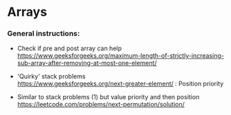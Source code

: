 # Arrays

### General instructions:
* Check if pre and post array can help <br />
https://www.geeksforgeeks.org/maximum-length-of-strictly-increasing-sub-array-after-removing-at-most-one-element/

* 'Quirky' stack problems <br />
https://www.geeksforgeeks.org/next-greater-element/ : Position priority

* Similar to stack problems (1) but value priority and then position <br />
https://leetcode.com/problems/next-permutation/solution/
